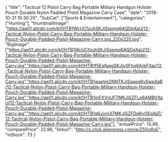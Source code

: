 {
	"title": "Tactical 12  Pistol Carry Bag Portable Military Handgun Holster Pouch Durable Nylon Padded Pistol Magazine Carry Case",
	"date": "2018-10-31 10:30:20",
	"SubCat": ["Sports & Entertainment"],
	"categories": ["Hunting"],
	"thumbnailImage": "https://ae01.alicdn.com/kf/HTB1WcUCfzuhSKJjSspmq6AQDpXaU/12-Tactical-Nylon-Pistol-Carry-Bag-Portable-Military-Handgun-Holster-Pouch-Durable-Padded-Pistol-Magazine-Carry.jpg_220x220.jpg",
	"BigImage": ["https://ae01.alicdn.com/kf/HTB1WcUCfzuhSKJjSspmq6AQDpXaU/12-Tactical-Nylon-Pistol-Carry-Bag-Portable-Military-Handgun-Holster-Pouch-Durable-Padded-Pistol-Magazine-Carry.jpg","https://ae01.alicdn.com/kf/HTB1f5EqfqagSKJjy0Fhq6ArbFXar/12-Tactical-Nylon-Pistol-Carry-Bag-Portable-Military-Handgun-Holster-Pouch-Durable-Padded-Pistol-Magazine-Carry.jpg","https://ae01.alicdn.com/kf/HTB1wapVe2NNTKJjSspeq6ySwpXaB/12-Tactical-Nylon-Pistol-Carry-Bag-Portable-Military-Handgun-Holster-Pouch-Durable-Padded-Pistol-Magazine-Carry.jpg","https://ae01.alicdn.com/kf/HTB1mFXVnUF7MKJjSZFLq6AMBVXaU/12-Tactical-Nylon-Pistol-Carry-Bag-Portable-Military-Handgun-Holster-Pouch-Durable-Padded-Pistol-Magazine-Carry.jpg","https://ae01.alicdn.com/kf/HTB1q6JvnUl7MKJjSZFDq6yOEpXaT/12-Tactical-Nylon-Pistol-Carry-Bag-Portable-Military-Handgun-Holster-Pouch-Durable-Padded-Pistol-Magazine-Carry.jpg"],
	"actualPrice": 13.49,
	"comparePrice": 22.86,
	"linkurl": "http://s.click.aliexpress.com/e/Z5GoRxE",
	"inStock": 73
}
